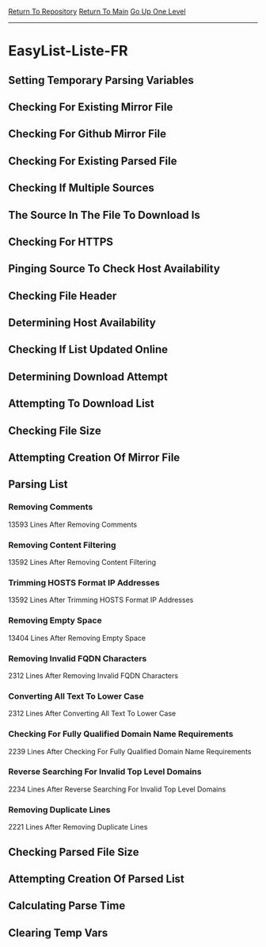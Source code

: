 [Return To Repository](https://github.com/deathbybandaid/piholeparser/)
[Return To Main](https://github.com/deathbybandaid/piholeparser/blob/master/RecentRunLogs/Mainlog.md)
[Go Up One Level](https://github.com/deathbybandaid/piholeparser/blob/master/RecentRunLogs/TopLevelScripts/30-Processing-External-Blacklists.md)
____________________________________
# EasyList-Liste-FR
## Setting Temporary Parsing Variables
## Checking For Existing Mirror File
## Checking For Github Mirror File
## Checking For Existing Parsed File
## Checking If Multiple Sources
## The Source In The File To Download Is
## Checking For HTTPS
## Pinging Source To Check Host Availability
## Checking File Header
## Determining Host Availability
## Checking If List Updated Online
## Determining Download Attempt
## Attempting To Download List
## Checking File Size
## Attempting Creation Of Mirror File
## Parsing List
### Removing Comments
13593 Lines After Removing Comments
### Removing Content Filtering
13592 Lines After Removing Content Filtering
### Trimming HOSTS Format IP Addresses
13592 Lines After Trimming HOSTS Format IP Addresses
### Removing Empty Space
13404 Lines After Removing Empty Space
### Removing Invalid FQDN Characters
2312 Lines After Removing Invalid FQDN Characters
### Converting All Text To Lower Case
2312 Lines After Converting All Text To Lower Case
### Checking For Fully Qualified Domain Name Requirements
2239 Lines After Checking For Fully Qualified Domain Name Requirements
### Reverse Searching For Invalid Top Level Domains
2234 Lines After Reverse Searching For Invalid Top Level Domains
### Removing Duplicate Lines
2221 Lines After Removing Duplicate Lines
## Checking Parsed File Size
## Attempting Creation Of Parsed List
## Calculating Parse Time
## Clearing Temp Vars
